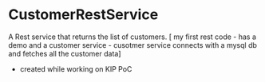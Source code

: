 # CustomerRestService

A Rest service that returns the list of customers. [ my first rest code - has a demo and a customer service - cusotmer service connects with a mysql db and fetches all the customer data]



- created while working on KIP PoC
